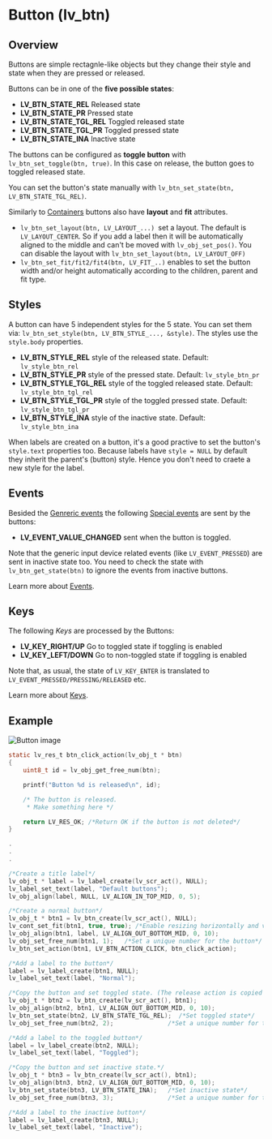 # Button (lv_btn)

## Overview

Buttons are simple rectagnle-like objects but they change their style and state when they are pressed or released. 

Buttons can be in one of the **five possible states**:
- **LV_BTN_STATE_REL** Released state
- **LV_BTN_STATE_PR** Pressed state
- **LV_BTN_STATE_TGL_REL** Toggled released state 
- **LV_BTN_STATE_TGL_PR** Toggled pressed state 
- **LV_BTN_STATE_INA** Inactive state

The buttons can be configured as **toggle button** with `lv_btn_set_toggle(btn, true)`. In this case on release, the button goes to toggled released state.

You can set the button's state manually with `lv_btn_set_state(btn, LV_BTN_STATE_TGL_REL)`.

Similarly to [Containers](/object-types/cont) buttons also have **layout** and **fit** attributes.
- `lv_btn_set_layout(btn, LV_LAYOUT_...) `set a layout. The default is `LV_LAYOUT_CENTER`. 
So if you add a label then it will be automatically aligned to the middle and can't be moved with `lv_obj_set_pos()`. 
You can disable the layout with `lv_btn_set_layout(btn, LV_LAYOUT_OFF)`
- `lv_btn_set_fit/fit2/fit4(btn, LV_FIT_..)` enables to set the button width and/or height automatically according to the children, parent and fit type.

## Styles

A button can have 5 independent styles for the 5 state. You can set them via: `lv_btn_set_style(btn, LV_BTN_STYLE_..., &style)`. The styles use the `style.body` properties.

- **LV_BTN_STYLE_REL** style of the released state. Default: `lv_style_btn_rel`
- **LV_BTN_STYLE_PR** style of the pressed state. Default: `lv_style_btn_pr`
- **LV_BTN_STYLE_TGL_REL** style of the toggled released state. Default: `lv_style_btn_tgl_rel`
- **LV_BTN_STYLE_TGL_PR** style of the toggled pressed state. Default: `lv_style_btn_tgl_pr`
- **LV_BTN_STYLE_INA** style of the inactive state. Default: `lv_style_btn_ina`

When labels are created on a button, it's a good practive to set the button's `style.text` properties too. Because labels have `style = NULL` by default they inherit the parent's (button) style. 
Hence you don't need to craete a new style for the label. 


## Events
Besided the [Genreric events](/overview/events.html#generic-events) the following [Special events](/overview/events.html#special-events) are sent by the buttons:
 - **LV_EVENT_VALUE_CHANGED** sent when the button is toggled.

Note that the generic input device related events (like `LV_EVENT_PRESSED`) are sent in inactive state too. You need to check the state with `lv_btn_get_state(btn)` to ignore the events from inactive buttons.
 
Learn more about [Events](/overview/events).

## Keys
The following *Keys* are processed by the Buttons:
- **LV_KEY_RIGHT/UP** Go to toggled state if toggling is enabled
- **LV_KEY_LEFT/DOWN** Go to non-toggled state if toggling is  enabled

Note that, as usual, the state of `LV_KEY_ENTER` is translated to `LV_EVENT_PRESSED/PRESSING/RELEASED` etc.

Learn more about [Keys](/overview/indev).
  
## Example
![Button image](http://docs.littlevgl.com/img/button-lv_btn.png)
```c
static lv_res_t btn_click_action(lv_obj_t * btn)
{
    uint8_t id = lv_obj_get_free_num(btn);

    printf("Button %d is released\n", id);

    /* The button is released.
     * Make something here */

    return LV_RES_OK; /*Return OK if the button is not deleted*/
}

.
.
.

/*Create a title label*/
lv_obj_t * label = lv_label_create(lv_scr_act(), NULL);
lv_label_set_text(label, "Default buttons");
lv_obj_align(label, NULL, LV_ALIGN_IN_TOP_MID, 0, 5);

/*Create a normal button*/
lv_obj_t * btn1 = lv_btn_create(lv_scr_act(), NULL);
lv_cont_set_fit(btn1, true, true); /*Enable resizing horizontally and vertically*/
lv_obj_align(btn1, label, LV_ALIGN_OUT_BOTTOM_MID, 0, 10);
lv_obj_set_free_num(btn1, 1);   /*Set a unique number for the button*/
lv_btn_set_action(btn1, LV_BTN_ACTION_CLICK, btn_click_action);

/*Add a label to the button*/
label = lv_label_create(btn1, NULL);
lv_label_set_text(label, "Normal");

/*Copy the button and set toggled state. (The release action is copied too)*/
lv_obj_t * btn2 = lv_btn_create(lv_scr_act(), btn1);
lv_obj_align(btn2, btn1, LV_ALIGN_OUT_BOTTOM_MID, 0, 10);
lv_btn_set_state(btn2, LV_BTN_STATE_TGL_REL);  /*Set toggled state*/
lv_obj_set_free_num(btn2, 2);               /*Set a unique number for the button*/

/*Add a label to the toggled button*/
label = lv_label_create(btn2, NULL);
lv_label_set_text(label, "Toggled");

/*Copy the button and set inactive state.*/
lv_obj_t * btn3 = lv_btn_create(lv_scr_act(), btn1);
lv_obj_align(btn3, btn2, LV_ALIGN_OUT_BOTTOM_MID, 0, 10);
lv_btn_set_state(btn3, LV_BTN_STATE_INA);   /*Set inactive state*/
lv_obj_set_free_num(btn3, 3);               /*Set a unique number for the button*/

/*Add a label to the inactive button*/
label = lv_label_create(btn3, NULL);
lv_label_set_text(label, "Inactive");
```
